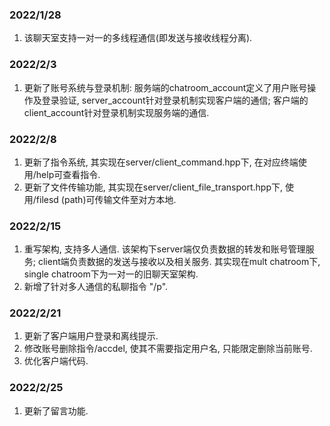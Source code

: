 ### 2022/1/28
1. 该聊天室支持一对一的多线程通信(即发送与接收线程分离).

### 2022/2/3
1. 更新了账号系统与登录机制: 服务端的chatroom_account定义了用户账号操作及登录验证, server_account针对登录机制实现客户端的通信; 客户端的client_account针对登录机制实现服务端的通信.

### 2022/2/8
1. 更新了指令系统, 其实现在server/client_command.hpp下, 在对应终端使用/help可查看指令.
2. 更新了文件传输功能, 其实现在server/client_file_transport.hpp下, 使用/filesd (path)可传输文件至对方本地. 

### 2022/2/15
1. 重写架构, 支持多人通信. 该架构下server端仅负责数据的转发和账号管理服务; client端负责数据的发送与接收以及相关服务. 其实现在mult chatroom下, single chatroom下为一对一的旧聊天室架构. 
2. 新增了针对多人通信的私聊指令 "/p".

### 2022/2/21
1. 更新了客户端用户登录和离线提示.
2. 修改账号删除指令/accdel, 使其不需要指定用户名, 只能限定删除当前账号.
3. 优化客户端代码.

### 2022/2/25
1. 更新了留言功能.